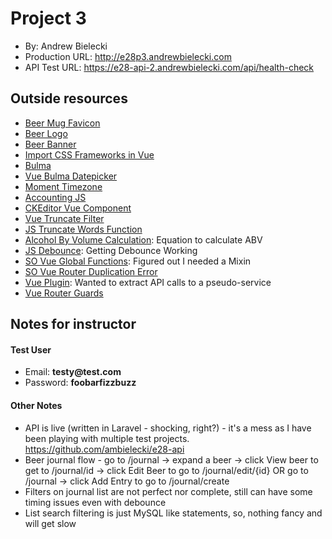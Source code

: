 # Project 3
* By: Andrew Bielecki
* Production URL: <http://e28p3.andrewbielecki.com>
* API Test URL: <https://e28-api-2.andrewbielecki.com/api/health-check>
## Outside resources
* [Beer Mug Favicon](https://favicon.io/emoji-favicons/beer-mug/)
* [Beer Logo](http://pngimg.com/download/2383)
* [Beer Banner](https://commons.wikimedia.org/wiki/File:Beer_banner.jpg)
* [Import CSS Frameworks in Vue](https://alligator.io/vuejs/css-frameworks-vuejs/)
* [Bulma](https://bulma.io)
* [Vue Bulma Datepicker](https://github.com/vue-bulma/datepicker)
* [Moment Timezone](https://momentjs.com/timezone/)
* [Accounting JS](http://openexchangerates.github.io/accounting.js/)
* [CKEditor Vue Component](https://ckeditor.com/docs/ckeditor5/latest/builds/guides/integration/frameworks/vuejs.html)
* [Vue Truncate Filter](https://forum.vuejs.org/t/truncate-filter-with-html/50023)
* [JS Truncate Words Function](https://www.w3resource.com/javascript-exercises/javascript-string-exercise-24.php)
* [Alcohol By Volume Calculation](http://www.brewunited.com/abv_calculator.php): Equation to calculate ABV
* [JS Debounce](https://stackoverflow.com/questions/42199956/how-to-implement-debounce-in-vue2): Getting Debounce Working
* [SO Vue Global Functions](https://stackoverflow.com/questions/42613061/vue-js-making-helper-functions-globally-available-to-single-file-components): 
Figured out I needed a Mixin
* [SO Vue Router Duplication Error](https://stackoverflow.com/questions/57837758/navigationduplicated-navigating-to-current-location-search-is-not-allowed)
* [Vue Plugin](https://alligator.io/vuejs/creating-custom-plugins/): Wanted to extract API calls to a pseudo-service
* [Vue Router Guards](https://router.vuejs.org/guide/advanced/navigation-guards.html#global-after-hooks)

## Notes for instructor
#### Test User
* Email: __testy@test.com__
* Password: __foobarfizzbuzz__

#### Other Notes
* API is live (written in Laravel - shocking, right?) - it's a mess as I have been playing with multiple test
projects. <https://github.com/ambielecki/e28-api>
* Beer journal flow - go to /journal -> expand a beer -> click View beer to get to /journal/id -> click Edit Beer to
go to /journal/edit/{id} OR go to /journal -> click Add Entry to go to /journal/create
* Filters on journal list are not perfect nor complete, still can have some timing issues even with debounce
* List search filtering is just MySQL like statements, so, nothing fancy and will get slow